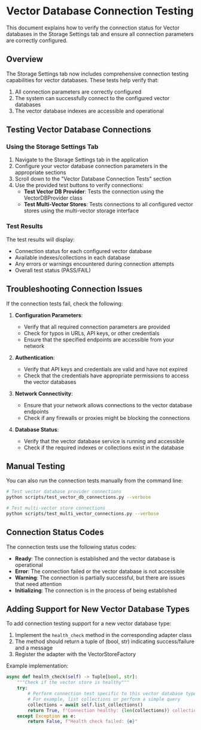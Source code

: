 # Vector Database Connection Testing

This document explains how to verify the connection status for Vector databases in the Storage Settings tab and ensure all connection parameters are correctly configured.

## Overview

The Storage Settings tab now includes comprehensive connection testing capabilities for vector databases. These tests help verify that:

1. All connection parameters are correctly configured
2. The system can successfully connect to the configured vector databases
3. The vector database indexes are accessible and operational

## Testing Vector Database Connections

### Using the Storage Settings Tab

1. Navigate to the Storage Settings tab in the application
2. Configure your vector database connection parameters in the appropriate sections
3. Scroll down to the "Vector Database Connection Tests" section
4. Use the provided test buttons to verify connections:
   - **Test Vector DB Provider**: Tests the connection using the VectorDBProvider class
   - **Test Multi-Vector Stores**: Tests connections to all configured vector stores using the multi-vector storage interface

### Test Results

The test results will display:

- Connection status for each configured vector database
- Available indexes/collections in each database
- Any errors or warnings encountered during connection attempts
- Overall test status (PASS/FAIL)

## Troubleshooting Connection Issues

If the connection tests fail, check the following:

1. **Configuration Parameters**:
   - Verify that all required connection parameters are provided
   - Check for typos in URLs, API keys, or other credentials
   - Ensure that the specified endpoints are accessible from your network

2. **Authentication**:
   - Verify that API keys and credentials are valid and have not expired
   - Check that the credentials have appropriate permissions to access the vector databases

3. **Network Connectivity**:
   - Ensure that your network allows connections to the vector database endpoints
   - Check if any firewalls or proxies might be blocking the connections

4. **Database Status**:
   - Verify that the vector database service is running and accessible
   - Check if the required indexes or collections exist in the database

## Manual Testing

You can also run the connection tests manually from the command line:

```bash
# Test vector database provider connections
python scripts/test_vector_db_connections.py --verbose

# Test multi-vector store connections
python scripts/test_multi_vector_connections.py --verbose
```

## Connection Status Codes

The connection tests use the following status codes:

- **Ready**: The connection is established and the vector database is operational
- **Error**: The connection failed or the vector database is not accessible
- **Warning**: The connection is partially successful, but there are issues that need attention
- **Initializing**: The connection is in the process of being established

## Adding Support for New Vector Database Types

To add connection testing support for a new vector database type:

1. Implement the `health_check` method in the corresponding adapter class
2. The method should return a tuple of (bool, str) indicating success/failure and a message
3. Register the adapter with the VectorStoreFactory

Example implementation:

```python
async def health_check(self) -> Tuple[bool, str]:
    """Check if the vector store is healthy"""
    try:
        # Perform connection test specific to this vector database type
        # For example, list collections or perform a simple query
        collections = await self.list_collections()
        return True, f"Connection healthy: {len(collections)} collections available"
    except Exception as e:
        return False, f"Health check failed: {e}"
```